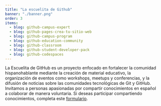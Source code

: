 ```yaml
---
title: "La escuelita de Github"
banner: "./banner.png"
order: 3
items:
  - blog: github-campus-expert
  - blog: github-pages-crea-tu-sitio-web
  - blog: github-campus-program
  - blog: github-education-community
  - blog: github-classroom
  - blog: github-student-developer-pack
  - blog: github-codespaces
---
```


La Escuelita de GitHub es un proyecto enfocado en fortalecer la comunidad
hispanohablante mediante la creación de material educativo, la organización de
eventos como workshops, meetups y conferencias, y la difusión de noticias sobre
las comunidades tecnológicas de Git y GitHub. Invitamos a personas apasionadas
por compartir conocimientos en español a colaborar de manera voluntaria. Si
deseas participar compartiendo conocimientos, completa este
[formulario](https://forms.gle/4UJeM2p9MEXtfz276).
